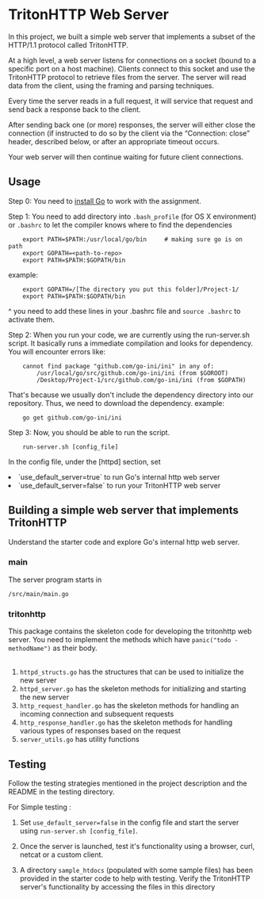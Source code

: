 # TritonHTTP Web Server

In this project, we built a simple web server that implements a subset of the HTTP/1.1 protocol called TritonHTTP.

At a high level, a web server listens for connections on a socket (bound to a specific port on a host machine). Clients connect to this socket and use the TritonHTTP protocol to retrieve files from the server. The server will read data from the client, using the framing and parsing techniques. 

Every time the server reads in a full request, it will service that request and send back a response back to the client. 

After sending back one (or more) responses, the server will either close the connection (if instructed to do so by the client via the “Connection: close” header, described below, or after an appropriate timeout occurs. 

Your web server will then continue waiting for future client connections. 

## Usage
Step 0:
You need to [install Go](https://golang.org/doc/install) to work with the assignment.


Step 1:
You need to add directory into ```.bash_profile``` (for OS X environment) or ```.bashrc``` to let the compiler knows where to find the dependencies
```
	export PATH=$PATH:/usr/local/go/bin     # making sure go is on path
	export GOPATH=<path-to-repo>
	export PATH=$PATH:$GOPATH/bin           
 ```
example:
```
	export GOPATH=/[The directory you put this folder]/Project-1/
	export PATH=$PATH:$GOPATH/bin
```

^ you need to add these lines in your .bashrc file and 
```source .bashrc``` to activate them.


Step 2:
When you run your code, we are currently using the run-server.sh script. It basically runs a immediate compilation and looks for dependency. You will encounter errors like:
```
	cannot find package "github.com/go-ini/ini" in any of:
		/usr/local/go/src/github.com/go-ini/ini (from $GOROOT)
		/Desktop/Project-1/src/github.com/go-ini/ini (from $GOPATH)
```
That's because we usually don't include the dependency directory into our repository. Thus, we need to download the dependency.
example:
```
	go get github.com/go-ini/ini
```


Step 3:
Now, you should be able to run the script. 
```
	run-server.sh [config_file]
```
In the config file, under the [httpd] section, set 
<li> `use_default_server=true` to run Go's internal http web server 
<li> `use_default_server=false` to run your TritonHTTP web server

## Building a simple web server that implements TritonHTTP


Understand the starter code and explore Go's internal http web server.

### main
The server program starts in
```
/src/main/main.go
```

### tritonhttp
This package contains the skeleton code for developing the tritonhttp web server. You need to implement the methods which have `panic("todo - methodName")` as their body. <br><br>

1. `httpd_structs.go` has the structures that can be used to initialize the new server
2. `httpd_server.go` has the skeleton methods for initializing and starting the new server
3. `http_request_handler.go` has the skeleton methods for handling an incoming connection and subsequent requests
4. `http_response_handler.go` has the skeleton methods for handling various types of responses based on the request
5. `server_utils.go` has utility functions



## Testing
Follow the testing strategies mentioned in the project description and the README in the testing directory. <br>

For Simple testing : <br>

1. Set `use_default_server=false` in the config file and start the server using `run-server.sh [config_file]`.

2. Once the server is launched, test it's functionality using a browser, curl, netcat or a custom client.

3. A directory `sample_htdocs` (populated with some sample files) has been provided in the starter code to help with testing. Verify the TritonHTTP server's functionality by accessing the files in this directory

